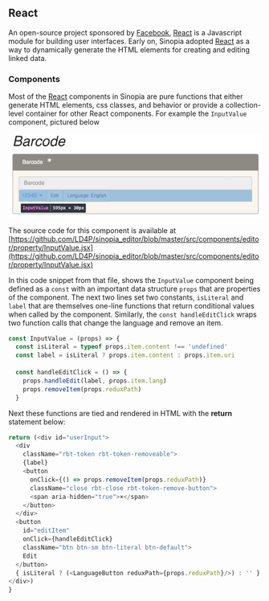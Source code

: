 ## React
An open-source project sponsored by [Facebook](https://facebook.com),
[React][REACT] is a Javascript module for building user interfaces. Early on,
Sinopia adopted [React][REACT] as a way to dynamically generate the HTML
elements for creating and editing linked data.

### Components
Most of the [React][REACT] components in Sinopia are pure functions that either
generate HTML elements, css classes, and behavior or provide a collection-level
container for other React components. For example the `InputValue` component,
pictured below

![Barcode InputValue](../img/InputValue.png)

The source code for this component is available at
[https://github.com/LD4P/sinopia_editor/blob/master/src/components/editor/property/InputValue.jsx](https://github.com/LD4P/sinopia_editor/blob/master/src/components/editor/property/InputValue.jsx)

In this code snippet from that file, shows the `InputValue`
component being defined as a `const` with an important data structure `props` that are properties
of the component. The next two lines set two constants, `isLiteral` and `label`
that are themselves one-line functions that return conditional values when called
by the component. Similarly, the `const handleEditClick` wraps two function calls
that change the language and remove an item.

```javascript
const InputValue = (props) => {
  const isLiteral = typeof props.item.content !== 'undefined'
  const label = isLiteral ? props.item.content : props.item.uri

  const handleEditClick = () => {
    props.handleEdit(label, props.item.lang)
    props.removeItem(props.reduxPath)
  }
  ```

  Next these functions are tied and rendered in HTML with the **return** statement
  below:

  ```javascript
  return (<div id="userInput">
    <div
      className="rbt-token rbt-token-removeable">
      {label}
      <button
        onClick={() => props.removeItem(props.reduxPath)}
        className="close rbt-close rbt-token-remove-button">
        <span aria-hidden="true">×</span>
      </button>
    </div>
    <button
      id="editItem"
      onClick={handleEditClick}
      className="btn btn-sm btn-literal btn-default">
      Edit
    </button>
    { isLiteral ? (<LanguageButton reduxPath={props.reduxPath}/>) : '' }
  </div>)
}
```


[REACT]: https://reactjs.org/

